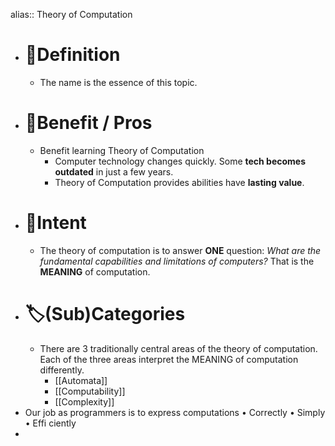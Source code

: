 alias:: Theory of Computation

- # 📝Definition
	- The name is the essence of this topic.
- # 🚀Benefit / Pros
	- Benefit learning Theory of Computation
		- Computer technology changes quickly. Some **tech becomes outdated** in just a few years.
		- Theory of Computation provides abilities have **lasting value**.
- # 🎯Intent
	- The theory of computation is to answer **ONE** question: *What are the fundamental capabilities and limitations of computers?* That is the **MEANING** of computation.
- # 🏷(Sub)Categories
	- There are 3 traditionally central areas of the theory of computation. Each of the three areas interpret the MEANING of computation differently.
		- [[Automata]]
		- [[Computability]]
		- [[Complexity]]
- Our job as programmers is to express computations
  • Correctly
  • Simply
  • Effi ciently
-